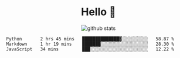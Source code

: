 <h1 align="center">Hello 👋 </h3>

<p align="center">
  <img src="https://github-readme-stats.vercel.app/api?username=syeehyn&hide=stars,prs,issues,contribs&count_private=true&hide_title=true" alt="github stats" />
</p>

<!--START_SECTION:waka-->
```text
Python       2 hrs 45 mins   ██████████████▓░░░░░░░░░░   58.87 % 
Markdown     1 hr 19 mins    ███████░░░░░░░░░░░░░░░░░░   28.30 % 
JavaScript   34 mins         ███░░░░░░░░░░░░░░░░░░░░░░   12.22 % 
```
<!--END_SECTION:waka-->
